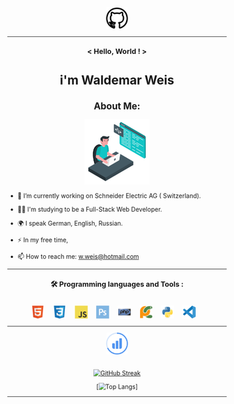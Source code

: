 <div align='center'><img src='icons/2111612.png' width='50px' height='50pf'></div>
           
***

### <div align='center'>< Hello, World ! ></div>

# <div align='center'>i'm Waldemar Weis</div>


 ##  <div align='center'>About Me:</div>
<div align='center'><img src='gifs/giphy.gif' width='150px' height='150px'></div>

-  🔭 I’m currently working on Schneider Electric AG ( Switzerland).

- :man_technologist: I'm studying to be a Full-Stack Web Developer.

-  :earth_africa: I speak German, English, Russian.

- :zap: In my free time,

- 📫 How to reach me: w.weis@hotmail.com


***

### <div align='center'>:hammer_and_wrench: Programming languages and Tools :</div>

<br>

<div align='center'>
<img src='icons/html5-original.svg' width='30px'>&nbsp;&nbsp;&nbsp;&nbsp;
<img src='icons/css3-original.svg' width='30px'>&nbsp;&nbsp;&nbsp;&nbsp;
<img src='icons/javascript-original.svg' width='30px'>&nbsp;&nbsp;&nbsp;&nbsp;
<img src='icons/photoshop-plain.svg' width='30px'>&nbsp;&nbsp;&nbsp;&nbsp;
<img src='icons/php-original.svg' width='30px'>&nbsp;&nbsp;&nbsp;&nbsp;
<img src='icons/pycharm-original.svg' width='30px'>&nbsp;&nbsp;&nbsp;&nbsp;
<img src='icons/python-original.svg' width='30px'>&nbsp;&nbsp;&nbsp;&nbsp;
<img src='icons/vscode-original.svg' width='30px'>&nbsp;&nbsp;&nbsp;&nbsp;
</div>

***
<div align='center'>
    <img src='icons/Stats.svg' width='50px'>
</div>

<br>
<div align='center'>

[![GitHub Streak](http://github-readme-streak-stats.herokuapp.com?user=WaldyWhite&date_format=j%20M%5B%20Y%5D)](https://git.io/streak-stats)

</div>


<div align='center'>

[![Top Langs](https://github-readme-stats.vercel.app/api/top-langs/?username=WaldyWhite)]

</div>

***

